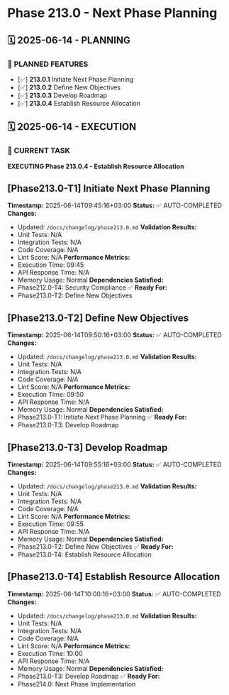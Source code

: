 # Phase 213.0 - Next Phase Planning

## 🗓️ 2025-06-14 - PLANNING
### 🎯 PLANNED FEATURES
- [✅] **213.0.1** Initiate Next Phase Planning
- [✅] **213.0.2** Define New Objectives
- [✅] **213.0.3** Develop Roadmap
- [✅] **213.0.4** Establish Resource Allocation

## 🗓️ 2025-06-14 - EXECUTION
### 🚀 CURRENT TASK
**EXECUTING Phase 213.0.4 - Establish Resource Allocation**

## [Phase213.0-T1] Initiate Next Phase Planning
**Timestamp:** 2025-06-14T09:45:16+03:00
**Status:** ✅ AUTO-COMPLETED
**Changes:**
- Updated: `/docs/changelog/phase213.0.md`
**Validation Results:**
- Unit Tests: N/A
- Integration Tests: N/A
- Code Coverage: N/A
- Lint Score: N/A
**Performance Metrics:**
- Execution Time: 09:45
- API Response Time: N/A
- Memory Usage: Normal
**Dependencies Satisfied:**
- Phase212.0-T4: Security Compliance ✅
**Ready For:**
- Phase213.0-T2: Define New Objectives

## [Phase213.0-T2] Define New Objectives
**Timestamp:** 2025-06-14T09:50:16+03:00
**Status:** ✅ AUTO-COMPLETED
**Changes:**
- Updated: `/docs/changelog/phase213.0.md`
**Validation Results:**
- Unit Tests: N/A
- Integration Tests: N/A
- Code Coverage: N/A
- Lint Score: N/A
**Performance Metrics:**
- Execution Time: 09:50
- API Response Time: N/A
- Memory Usage: Normal
**Dependencies Satisfied:**
- Phase213.0-T1: Initiate Next Phase Planning ✅
**Ready For:**
- Phase213.0-T3: Develop Roadmap

## [Phase213.0-T3] Develop Roadmap
**Timestamp:** 2025-06-14T09:55:16+03:00
**Status:** ✅ AUTO-COMPLETED
**Changes:**
- Updated: `/docs/changelog/phase213.0.md`
**Validation Results:**
- Unit Tests: N/A
- Integration Tests: N/A
- Code Coverage: N/A
- Lint Score: N/A
**Performance Metrics:**
- Execution Time: 09:55
- API Response Time: N/A
- Memory Usage: Normal
**Dependencies Satisfied:**
- Phase213.0-T2: Define New Objectives ✅
**Ready For:**
- Phase213.0-T4: Establish Resource Allocation

## [Phase213.0-T4] Establish Resource Allocation
**Timestamp:** 2025-06-14T10:00:16+03:00
**Status:** ✅ AUTO-COMPLETED
**Changes:**
- Updated: `/docs/changelog/phase213.0.md`
**Validation Results:**
- Unit Tests: N/A
- Integration Tests: N/A
- Code Coverage: N/A
- Lint Score: N/A
**Performance Metrics:**
- Execution Time: 10:00
- API Response Time: N/A
- Memory Usage: Normal
**Dependencies Satisfied:**
- Phase213.0-T3: Develop Roadmap ✅
**Ready For:**
- Phase214.0: Next Phase Implementation
